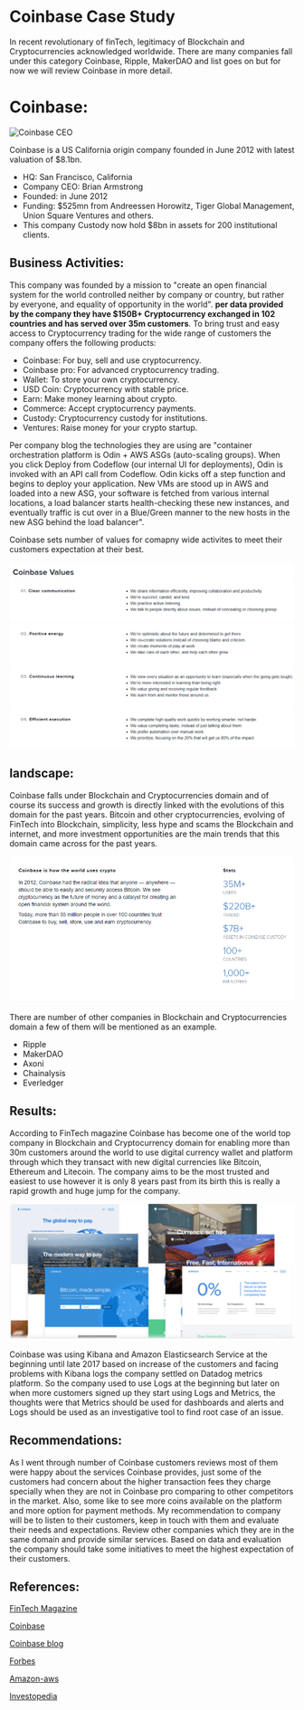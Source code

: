 # Coinbase Case Study

In recent revolutionary of finTech, legitimacy of Blockchain and Cryptocurrencies acknowledged worldwide. There are  many companies fall under this category Coinbase, Ripple, MakerDAO and list goes on but for now we will review Coinbase in more detail.

# Coinbase:

![Coinbase CEO](https://s3-ap-southeast-2.amazonaws.com/www.cryptoknowmics.com/crypto/wp-content/uploads/2020/05/coin-bs.jpg)

Coinbase is a US California origin company founded in June 2012 with latest valuation of $8.1bn.

* HQ: San Francisco, California
* Company CEO: Brian Armstrong
* Founded: in June 2012
* Funding: $525mn from Andreessen Horowitz, Tiger Global Management, Union Square Ventures and others.
* This company Custody now hold $8bn in assets for 200 institutional clients.


## Business Activities:

This company was founded by a mission to "create an open financial system for the world controlled neither by company or country, but rather by everyone, and equality of opportunity in the world". **per data provided by the company they have $150B+ Cryptocurrency exchanged in 102 countries and has served over 35m customers**. To bring trust and easy access to Cryptocurrency trading for the wide range of customers the company offers the following products:

- Coinbase: For buy, sell and use cryptocurrency.
- Coinbase pro: For advanced cryptocurrency trading.
- Wallet: To store your own cryptocurrency.
- USD Coin: Cryptocurrency with stable price.
- Earn: Make money learning about crypto.
- Commerce: Accept cryptocurrency payments.
- Custody: Cryptocurrency custody for institutions.
- Ventures: Raise money for your crypto startup.

Per company blog the technologies they are using are "container orchestration platform is Odin + AWS ASGs (auto-scaling groups). When you click Deploy from Codeflow (our internal UI for deployments), Odin is invoked with an API call from Codeflow. Odin kicks off a step function and begins to deploy your application. New VMs are stood up in AWS and loaded into a new ASG, your software is fetched from various internal locations, a load balancer starts health-checking these new instances, and eventually traffic is cut over in a Blue/Green manner to the new hosts in the new ASG behind the load balancer".

Coinbase sets number of values for comapny wide activites to meet their customers expectation at their best.

![comany values](https://github.com/amanafzali/FinTech-Assignment-1/blob/master/values.PNG?raw=true)


## landscape:

Coinbase falls under Blockchain and Cryptocurrencies domain and of course its success and growth is directly linked with the evolutions of this domain for the past years. Bitcoin and other cryptocurrencies, evolving of FinTech into Blockchain, simplicity, less hype and scams the Blockchain and internet, and more investment opportunities are the main trends that this domain came across for the past years.

![landscape](https://github.com/amanafzali/FinTech-Assignment-1/blob/master/about.PNG?raw=true)


There are number of other companies in Blockchain and Cryptocurrencies domain a few of them will be mentioned as an example.

* Ripple
* MakerDAO
* Axoni
* Chainalysis
* Everledger

## Results:

According to FinTech magazine Coinbase has become one of the world top company in Blockchain and Cryptocurrency domain for enabling more than 30m customers around the world to use digital currency wallet and platform through which they transact with new digital currencies like Bitcoin, Ethereum and Litecoin. The company aims to be the most trusted and easiest to use however it is only 8 years past from its birth this is really a rapid growth and huge jump for the company.

![Coinbase pay](https://github.com/amanafzali/FinTech-Assignment-1/blob/master/pay.PNG?raw=true)


 Coinbase was using Kibana and Amazon Elasticsearch Service at the beginning until late 2017 based on increase of the customers and facing problems with Kibana logs the company settled on Datadog metrics platform. So the company used to use Logs at the beginning but later on when more customers signed up they start using Logs and Metrics, the thoughts were that Metrics should be used for dashboards and alerts and Logs should be used as an investigative tool to find root case of an issue. 

## Recommendations:

As I went through number of Coinbase customers reviews most of them were happy about the services Coinbase provides, just some of the customers had concern about the higher transaction fees they charge specially when they are not in Coinbase pro comparing to other competitors in the market. Also, some like to see more coins available on the platform and more option for payment methods. My recommendation to company will be to listen to their customers, keep in touch with them and evaluate their needs and expectations. Review other companies which they are in the same domain and provide similar services. Based on data and evaluation the company should take some initiatives to meet the highest expectation of their customers.


## References:

[FinTech Magazine](https://www.fintechmagazine.com/financial-services/six-world-leading-blockchain-and-cryptocurrency-firms)

[Coinbase](https://www.coinbase.com/)

[Coinbase blog](https://blog.coinbase.com/)

[Forbes](https://www.forbes.com/fintech/2020/#174ffb2a4acd)

[Amazon-aws](https://aws.amazon.com/solutions/case-studies/coinbase/)

[Investopedia](https://www.investopedia.com/tech/coinbase-what-it-and-how-do-you-use-it/)

